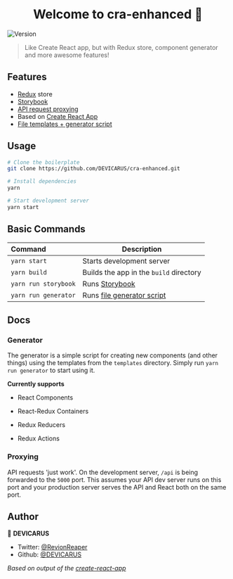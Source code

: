 <h1 align="center">Welcome to cra-enhanced 👋</h1>
<p>
  <img alt="Version" src="https://img.shields.io/badge/version-1.1.0-blue.svg?cacheSeconds=2592000" />
</p>

> Like Create React app, but with Redux store, component generator and more awesome features!

## Features

- [Redux](https://redux.js.org/) store
- [Storybook](https://storybook.js.org/)
- [API request proxying](#proxying)
- Based on [Create React App](https://github.com/facebook/create-react-app)
- [File templates + generator script](#generator)

## Usage

```bash
# Clone the boilerplate
git clone https://github.com/DEVICARUS/cra-enhanced.git

# Install dependencies
yarn

# Start development server
yarn start
```

## Basic Commands

| Command              | Description                                 |
|:-------------------- | ------------------------------------------- |
| `yarn start`         | Starts development server                   |
| `yarn build`         | Builds the app in the `build` directory     |
| `yarn run storybook` | Runs [Storybook](https://storybook.js.org/) |
| `yarn run generator` | Runs [file generator script](#generator)    |

## Docs

### Generator

The generator is a simple script for creating new components (and other things) using the templates from the `templates` directory. Simply run `yarn run generator` to start using it.



**Currently supports**

- React Components

- React-Redux Containers

- Redux Reducers

- Redux Actions

### Proxying

API requests 'just work'. On the development server, `/api` is being forwarded to the `5000` port. This assumes your API dev server runs on this port and your production server serves the API and React both on the same port.

## Author

👤 **DEVICARUS**

* Twitter: [@RevionReaper](https://twitter.com/RevionReaper)
* Github: [@DEVICARUS](https://github.com/DEVICARUS)

*Based on output of the [create-react-app](https://github.com/facebook/create-react-app)*
